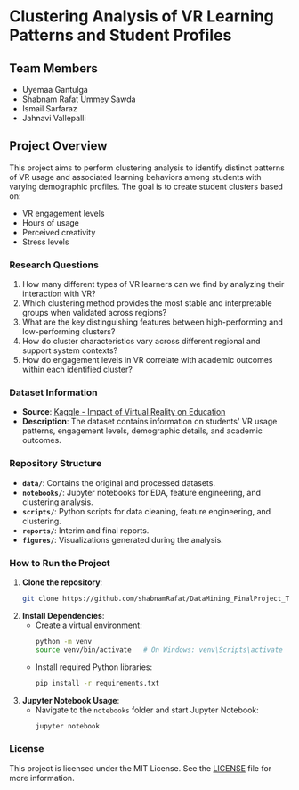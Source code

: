 # Clustering Analysis of VR Learning Patterns and Student Profiles

## Team Members
- Uyemaa Gantulga
- Shabnam Rafat Ummey Sawda
- Ismail Sarfaraz
- Jahnavi Vallepalli

## Project Overview
This project aims to perform clustering analysis to identify distinct patterns of VR usage and associated learning behaviors among students with varying demographic profiles. The goal is to create student clusters based on:
- VR engagement levels
- Hours of usage
- Perceived creativity
- Stress levels

### Research Questions
1. How many different types of VR learners can we find by analyzing their interaction with VR?
2. Which clustering method provides the most stable and interpretable groups when validated across regions?
3. What are the key distinguishing features between high-performing and low-performing clusters?
4. How do cluster characteristics vary across different regional and support system contexts?
5. How do engagement levels in VR correlate with academic outcomes within each identified cluster?

### Dataset Information
- **Source**: [Kaggle - Impact of Virtual Reality on Education](https://www.kaggle.com/datasets/waqi786/impact-of-virtual-reality-on-education/data)
- **Description**: The dataset contains information on students' VR usage patterns, engagement levels, demographic details, and academic outcomes.

### Repository Structure
- **`data/`**: Contains the original and processed datasets.
- **`notebooks/`**: Jupyter notebooks for EDA, feature engineering, and clustering analysis.
- **`scripts/`**: Python scripts for data cleaning, feature engineering, and clustering.
- **`reports/`**: Interim and final reports.
- **`figures/`**: Visualizations generated during the analysis.

### How to Run the Project
1. **Clone the repository**:
    ```bash
    git clone https://github.com/shabnamRafat/DataMining_FinalProject_Team-1.git
    ```
2. **Install Dependencies**:
    - Create a virtual environment:
      ```bash
      python -m venv
      source venv/bin/activate   # On Windows: venv\Scripts\activate
      ```
    - Install required Python libraries:
      ```bash
      pip install -r requirements.txt
      ```
3. **Jupyter Notebook Usage**:
    - Navigate to the `notebooks` folder and start Jupyter Notebook:
      ```bash
      jupyter notebook
      ```


### License
This project is licensed under the MIT License. See the [LICENSE](LICENSE) file for more information.
